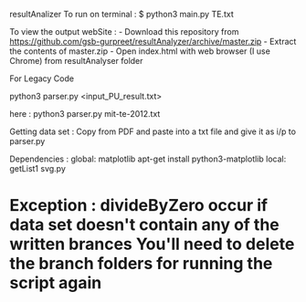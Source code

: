 resultAnalizer
To run on terminal :
	$ python3 main.py TE.txt

To view the output webSite :
	-	Download this repository from https://github.com/gsb-gurpreet/resultAnalyzer/archive/master.zip
	-	Extract the contents of master.zip 
	-	Open index.html with web browser (I use Chrome) from resultAnalyser folder

For Legacy Code

python3 parser.py <input_PU_result.txt>

here :
	python3 parser.py mit-te-2012.txt

Getting data set :
	Copy from PDF and paste into a txt file and give it as i/p to parser.py
	
Dependencies :
	global:
		matplotlib
		apt-get install python3-matplotlib
	local:
		getList1
		svg.py
	
Exception :
	divideByZero occur if data set doesn't contain any of the written brances
	You'll need to delete the branch folders for running the script again
=======
